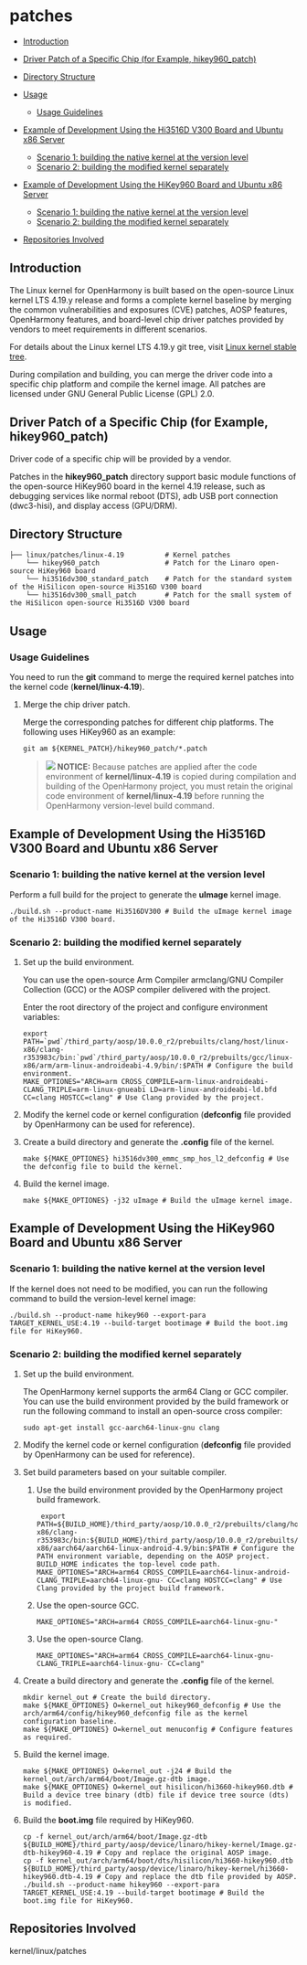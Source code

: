 # patches<a name="EN-US_TOPIC_0000001078264110"></a>

-   [Introduction](#section11660541593)
-   [Driver Patch of a Specific Chip \(for Example, hikey960\_patch\)](#section1521510717399)
-   [Directory Structure](#section21571344112)
-   [Usage](#section1393789267)
    -   [Usage Guidelines](#section1352114469620)

-   [Example of Development Using the Hi3516D V300 Board and Ubuntu x86 Server](#section19369206113115)
    -   [Scenario 1: building the native kernel at the version level](#section1025111193220)
    -   [Scenario 2: building the modified kernel separately](#section17446652173211)

-   [Example of Development Using the HiKey960 Board and Ubuntu x86 Server](#section129541683509)
    -   [Scenario 1: building the native kernel at the version level](#section1627202812341)
    -   [Scenario 2: building the modified kernel separately](#section179921412022)

-   [Repositories Involved](#section27639463106)

## Introduction<a name="section11660541593"></a>

The Linux kernel for OpenHarmony is built based on the open-source Linux kernel LTS 4.19.y release and forms a complete kernel baseline by merging the common vulnerabilities and exposures \(CVE\) patches, AOSP features, OpenHarmony features, and board-level chip driver patches provided by vendors to meet requirements in different scenarios.

For details about the Linux kernel LTS 4.19.y git tree, visit  [Linux kernel stable tree](https://git.kernel.org/pub/scm/linux/kernel/git/stable/linux.git/log/?h=linux-4.19.y).

During compilation and building, you can merge the driver code into a specific chip platform and compile the kernel image. All patches are licensed under GNU General Public License \(GPL\) 2.0.

## Driver Patch of a Specific Chip \(for Example,  **hikey960\_patch**\)<a name="section1521510717399"></a>

Driver code of a specific chip will be provided by a vendor.

Patches in the  **hikey960\_patch**  directory support basic module functions of the open-source HiKey960 board in the kernel 4.19 release, such as debugging services like normal reboot \(DTS\), adb USB port connection \(dwc3-hisi\), and display access \(GPU/DRM\).

## Directory Structure<a name="section21571344112"></a>

```
├── linux/patches/linux-4.19          # Kernel patches
    └── hikey960_patch                # Patch for the Linaro open-source HiKey960 board
    └── hi3516dv300_standard_patch    # Patch for the standard system of the HiSilicon open-source Hi3516D V300 board
    └── hi3516dv300_small_patch       # Patch for the small system of the HiSilicon open-source Hi3516D V300 board
```

## Usage<a name="section1393789267"></a>

### Usage Guidelines<a name="section1352114469620"></a>

You need to run the  **git**  command to merge the required kernel patches into the kernel code \(**kernel/linux-4.19**\).

1.  Merge the chip driver patch.

    Merge the corresponding patches for different chip platforms. The following uses HiKey960 as an example:

    ```
    git am ${KERNEL_PATCH}/hikey960_patch/*.patch
    ```

    >![](public_sys-resources/icon-notice.gif) **NOTICE:** 
    >Because patches are applied after the code environment of  **kernel/linux-4.19**  is copied during compilation and building of the OpenHarmony project, you must retain the original code environment of  **kernel/linux-4.19**  before running the OpenHarmony version-level build command.


## Example of Development Using the Hi3516D V300 Board and Ubuntu x86 Server<a name="section19369206113115"></a>

### Scenario 1: building the native kernel at the version level<a name="section1025111193220"></a>

Perform a full build for the project to generate the  **uImage**  kernel image.

```
./build.sh --product-name Hi3516DV300 # Build the uImage kernel image of the Hi3516D V300 board.
```

### Scenario 2: building the modified kernel separately<a name="section17446652173211"></a>

1.  Set up the build environment.

    You can use the open-source Arm Compiler armclang/GNU Compiler Collection \(GCC\) or the AOSP compiler delivered with the project.

    Enter the root directory of the project and configure environment variables:

    ```
    export PATH=`pwd`/third_party/aosp/10.0.0_r2/prebuilts/clang/host/linux-x86/clang-r353983c/bin:`pwd`/third_party/aosp/10.0.0_r2/prebuilts/gcc/linux-x86/arm/arm-linux-androideabi-4.9/bin/:$PATH # Configure the build environment.
    MAKE_OPTIONES="ARCH=arm CROSS_COMPILE=arm-linux-androideabi- CLANG_TRIPLE=arm-linux-gnueabi LD=arm-linux-androideabi-ld.bfd CC=clang HOSTCC=clang" # Use Clang provided by the project.
    ```

2.  Modify the kernel code or kernel configuration \(**defconfig**  file provided by OpenHarmony can be used for reference\).
3.  Create a build directory and generate the  **.config**  file of the kernel.

    ```
    make ${MAKE_OPTIONES} hi3516dv300_emmc_smp_hos_l2_defconfig # Use the defconfig file to build the kernel.
    ```

4.  Build the kernel image.

    ```
    make ${MAKE_OPTIONES} -j32 uImage # Build the uImage kernel image.
    ```


## Example of Development Using the HiKey960 Board and Ubuntu x86 Server<a name="section129541683509"></a>

### Scenario 1: building the native kernel at the version level<a name="section1627202812341"></a>

If the kernel does not need to be modified, you can run the following command to build the version-level kernel image:

```
./build.sh --product-name hikey960 --export-para TARGET_KERNEL_USE:4.19 --build-target bootimage # Build the boot.img file for HiKey960.
```

### Scenario 2: building the modified kernel separately<a name="section179921412022"></a>

1.  Set up the build environment.

    The OpenHarmony kernel supports the arm64 Clang or GCC compiler. You can use the build environment provided by the build framework or run the following command to install an open-source cross compiler:

    ```
    sudo apt-get install gcc-aarch64-linux-gnu clang
    ```

2.  Modify the kernel code or kernel configuration \(**defconfig**  file provided by OpenHarmony can be used for reference\).
3.  Set build parameters based on your suitable compiler.
    1.  Use the build environment provided by the OpenHarmony project build framework.

        ```
         export PATH=${BUILD_HOME}/third_party/aosp/10.0.0_r2/prebuilts/clang/host/linux-x86/clang-r353983c/bin:${BUILD_HOME}/third_party/aosp/10.0.0_r2/prebuilts/gcc/linux-x86/aarch64/aarch64-linux-android-4.9/bin:$PATH # Configure the PATH environment variable, depending on the AOSP project. BUILD_HOME indicates the top-level code path.
        MAKE_OPTIONES="ARCH=arm64 CROSS_COMPILE=aarch64-linux-android- CLANG_TRIPLE=aarch64-linux-gnu- CC=clang HOSTCC=clang" # Use Clang provided by the project build framework.
        ```

    2.  Use the open-source GCC.

        ```
        MAKE_OPTIONES="ARCH=arm64 CROSS_COMPILE=aarch64-linux-gnu-"
        ```

    3.  Use the open-source Clang.

        ```
        MAKE_OPTIONES="ARCH=arm64 CROSS_COMPILE=aarch64-linux-gnu- CLANG_TRIPLE=aarch64-linux-gnu- CC=clang"
        ```


4.  Create a build directory and generate the  **.config**  file of the kernel.

    ```
    mkdir kernel_out # Create the build directory.
    make ${MAKE_OPTIONES} O=kernel_out hikey960_defconfig # Use the arch/arm64/config/hikey960_defconfig file as the kernel configuration baseline.
    make ${MAKE_OPTIONES} O=kernel_out menuconfig # Configure features as required.
    ```

5.  Build the kernel image.

    ```
    make ${MAKE_OPTIONES} O=kernel_out -j24 # Build the kernel_out/arch/arm64/boot/Image.gz-dtb image.
    make ${MAKE_OPTIONES} O=kernel_out hisilicon/hi3660-hikey960.dtb # Build a device tree binary (dtb) file if device tree source (dts) is modified.
    ```

6.  Build the  **boot.img**  file required by HiKey960.

    ```
    cp -f kernel_out/arch/arm64/boot/Image.gz-dtb ${BUILD_HOME}/third_party/aosp/device/linaro/hikey-kernel/Image.gz-dtb-hikey960-4.19 # Copy and replace the original AOSP image.
    cp -f kernel_out/arch/arm64/boot/dts/hisilicon/hi3660-hikey960.dtb ${BUILD_HOME}/third_party/aosp/device/linaro/hikey-kernel/hi3660-hikey960.dtb-4.19 # Copy and replace the dtb file provided by AOSP.
    ./build.sh --product-name hikey960 --export-para TARGET_KERNEL_USE:4.19 --build-target bootimage # Build the boot.img file for HiKey960.
    ```


## Repositories Involved<a name="section27639463106"></a>

kernel/linux/patches

